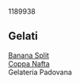 1189938  
## Gelati  
[Banana Split](./gelati/banana_split.md)  
[Coppa Nafta](./gelati/coppa_nafta.md)  
Gelateria Padovana
